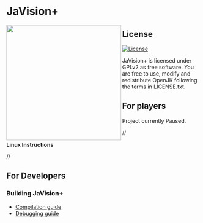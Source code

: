 # JaVision+
[<img align="left" src="https://github.com/Blackwolf1337/JaVisionPlus/blob/JaVision+/Logo.png" width=300 height=300>](https://github.com/Blackwolf1337/JaVisionPlus)







## License

[![License](https://img.shields.io/github/license/JACoders/OpenJK.svg)](https://github.com/JACoders/OpenJK/blob/master/LICENSE.txt)

JaVision+ is licensed under GPLv2 as free software. You are free to use, modify and redistribute OpenJK following the terms in LICENSE.txt.

## For players

Project currently Paused.

//
 
**Linux Instructions**

//

## For Developers

### Building JaVision+
* [Compilation guide](https://github.com/JACoders/OpenJK/wiki/Compilation-guide)
* [Debugging guide](https://github.com/JACoders/OpenJK/wiki/Debugging)
